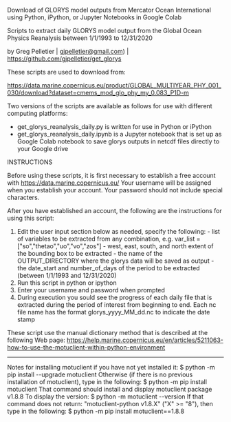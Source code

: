 Download of GLORYS model outputs from Mercator Ocean International using Python, iPython, or Jupyter Notebooks in Google Colab

Scripts to extract daily GLORYS model output
from the Global Ocean Physics Reanalysis between 1/1/1993 to 12/31/2020

by Greg Pelletier | gjpelletier@gmail.com) | https://github.com/gjpelletier/get_glorys

These scripts are used to download from:

https://data.marine.copernicus.eu/product/GLOBAL_MULTIYEAR_PHY_001_030/download?dataset=cmems_mod_glo_phy_my_0.083_P1D-m

Two versions of the scripts are available as follows for use with different computing platforms:

- get_glorys_reanalysis_daily.py is written for use in Python or iPython
- get_glorys_reanalysis_daily.ipynb is a Jupyter notebook that is set up as Google Colab notebook to save glorys outputs in netcdf files directly to your Google drive

INSTRUCTIONS

Before using these scripts, it is first necessary to establish a free account with https://data.marine.copernicus.eu/
Your username will be assigned when you establish your account. Your password should not include special characters.

After you have established an account, the following are the instructions for using this script:

1) Edit the user input section below as needed, specify the following:
 		- list of variables to be extracted from any combination, e.g. var_list = ["so","thetao","uo","vo","zos"]
 		- west, east, south, and north extent of the bounding box to be extracted
  		- the name of the OUTPUT_DIRECTORY where the glorys data will be saved as output
 		- the date_start and number_of_days of the period to be extracted (between 1/1/1993 and 12/31/2020)
2) Run this script in python or ipython
3) Enter your username and password when prompted
4) During execution you sould see the progress of each daily file that is extracted during the period of interest 
   from beginning to end. Each nc file name has the format glorys_yyyy_MM_dd.nc to indicate the date stamp

These script use the manual dictionary method that is described at the following Web page:
https://help.marine.copernicus.eu/en/articles/5211063-how-to-use-the-motuclient-within-python-environment
- - -
Notes for installing motuclient if you have not yet installed it:
     $ python -m pip install --upgrade motuclient
  Otherwise (if there is no previous installation of motuclient), 
  type in the following:
     $ python -m pip install motuclient
  That command should install and display motuclient package v1.8.8
  To display the version:
     $ python -m motuclient --version
  If that command does not return: "motuclient-python v1.8.X" ("X" >= "8"), 
  then type in the following:
    $ python -m pip install motuclient==1.8.8
